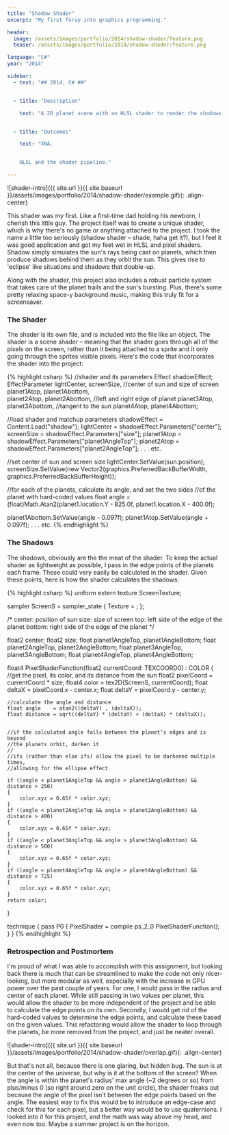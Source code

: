 ```yaml
---
title: "Shadow Shader"
excerpt: "My first foray into graphics programming."

header:
  image: /assets/images/portfolio/2014/shadow-shader/feature.png
  teaser: /assets/images/portfolio/2014/shadow-shader/feature.png

language: "C#"
year: "2014"

sidebar:
  - text: "## 2014, C# ##"


  - title: "Description"

    text: "A 2D planet scene with an HLSL shader to render the shadows."


  - title: "Outcomes"

    text: "XNA.


    HLSL and the shader pipeline."

---
```


![shader-intro]({{ site.url }}{{ site.baseurl }}/assets/images/portfolio/2014/shadow-shader/example.gif){: .align-center}


This shader was my first. Like a first-time dad holding his newborn, I cherish this little guy. The project itself was to create a unique shader, which is why there's no game or anything attached to the project. I took the name a little too seriously (shadow shader – shade, haha get it?), but I feel it was good application and got my feet wet in HLSL and pixel shaders. Shadow simply simulates the sun's rays being cast on planets, which then produce shadows behind them as they orbit the sun. This gives rise to 'eclipse' like situations and shadows that double-up.

Along with the shader, this project also includes a robust particle system that takes care of the planet trails and the sun's bursting. Plus, there's some pretty relaxing space-y background music, making this truly fit for a screensaver.

### The Shader

The shader is its own file, and is included into the file like an object. The shader is a scene shader – meaning that the shader goes through all of the pixels on the screen, rather than it being attached to a sprite and it only going through the sprites visible pixels. Here's the code that incorporates the shader into the project:

{% highlight csharp %}
//shader and its parameters
Effect shadowEffect;
EffectParameter lightCenter, screenSize,		//center of sun and size of screen
                planet1Atop, planet1Abottom, 	
                planet2Atop, planet2Abottom, 	//left and right edge of planet
                planet3Atop, planet3Abottom,	//tangent to the sun
                planet4Atop, planet4Abottom;


//load shader and matchup parameters
shadowEffect = Content.Load<Effect>("shadow");
lightCenter = shadowEffect.Parameters["center"];
screenSize = shadowEffect.Parameters["size"];
planet1Atop = shadowEffect.Parameters["planet1AngleTop"];
planet2Atop = shadowEffect.Parameters["planet2AngleTop"]; . . . etc.


//set center of sun and screen size
lightCenter.SetValue(sun.position);
screenSize.SetValue(new Vector2(graphics.PreferredBackBufferWidth,
                                graphics.PreferredBackBufferHeight));


//for each of the planets, calculate its angle, and set the two sides
//of the planet with hard-coded values
float angle = (float)Math.Atan2(planet1.location.Y - 825.0f,
                                planet1.location.X - 400.0f);

planet1Abottom.SetValue(angle - 0.097f);
planet1Atop.SetValue(angle + 0.097f);
. . . etc.
{% endhighlight %}

### The Shadows

The shadows, obviously are the the meat of the shader. To keep the actual shader as lightweight as possible, I pass in the edge points of the planets each frame. These could very easily be calculated in the shader. Given these points, here is how the shader calculates the shadows:

{% highlight csharp %}
uniform extern texture ScreenTexture;

sampler ScreenS = sampler_state
{
	Texture = <ScreenTexture>;
};


/*
    center: position of sun
    size:   size of screen
    top:    left side of the edge of the planet
    bottom: right side of the edge of the planet
*/

float2 center;
float2 size;
float  planet1AngleTop, planet1AngleBottom;
float  planet2AngleTop, planet2AngleBottom;
float  planet3AngleTop, planet3AngleBottom;
float  planet4AngleTop, planet4AngleBottom;


float4 PixelShaderFunction(float2 currentCoord: TEXCOORD0) : COLOR
{
	//get the pixel, its color, and its distance from the sun
	float2 pixelCoord = currentCoord * size;
	float4 color      = tex2D(ScreenS, currentCoord);
	float  deltaX     = pixelCoord.x - center.x;
	float  deltaY     = pixelCoord.y - center.y;


	//calculate the angle and distance
	float angle    = atan2((deltaY) , (deltaX));
	float distance = sqrt((deltaY) * (deltaY) + (deltaX) * (deltaX));


	//if the calculated angle falls between the planet’s edges and is beyond
	//the planets orbit, darken it
	//
	//ifs (rather than else ifs) allow the pixel to be darkened multiple times,
	//allowing for the ellipse effect

	if ((angle < planet1AngleTop && angle > planet1AngleBottom) && distance > 250)
	{
		color.xyz = 0.65f * color.xyz;
	}
	if ((angle < planet2AngleTop && angle > planet2AngleBottom) && distance > 400)
	{
		color.xyz = 0.65f * color.xyz;
	}
	if ((angle < planet3AngleTop && angle > planet3AngleBottom) && distance > 500)
	{
		color.xyz = 0.65f * color.xyz;
	}
	if ((angle < planet4AngleTop && angle > planet4AngleBottom) && distance > 725)
	{
		color.xyz = 0.65f * color.xyz;
	}
	return color;
}


technique
{
	pass P0
	{
		PixelShader = compile ps_2_0 PixelShaderFunction();
	}
}
{% endhighlight %}

### Retrospection and Postmortem

I'm proud of what I was able to accomplish with this assignment, but looking back there is much that can be streamlined to make the code not only nicer-looking, but more modular as well, especially with the increase in GPU power over the past couple of years. For one, I would pass in the radius and center of each planet. While still passing in two values per planet, this would allow the shader to be more independent of the project and be able to calculate the edge points on its own. Secondly, I would get rid of the hard-coded values to determine the edge points, and calculate these based on the given values. This refactoring would allow the shader to loop through the planets, be more removed from the project, and just be neater overall.

![shader-intro]({{ site.url }}{{ site.baseurl }}/assets/images/portfolio/2014/shadow-shader/overlap.gif){: .align-center}

But that's not all, because there is one glaring, but hidden bug. The sun is at the center of the universe, but why is it at the bottom of the screen? When the angle is within the planet's radius' max angle (~2 degrees or so) from plus/minus 0 (so right around zero on the unit circle), the shader freaks out because the angle of the pixel isn't between the edge points based on the angle. The easiest way to fix this would be to introduce an edge-case and check for this for each pixel, but a better way would be to use quaternions. I looked into it for this project, and the math was way above my head, and even now too. Maybe a summer project is on the horizon.
